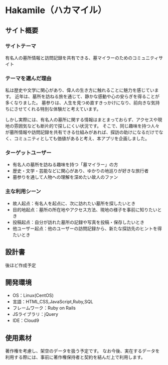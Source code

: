 # Hakamile（ハカマイル）
## サイト概要
### サイトテーマ
有名人の墓所情報と訪問記録を共有できる、墓マイラーのためのコミュニティサイト
​
### テーマを選んだ理由

私は歴史や文学に関心があり、偉人の生き方に触れることに魅力を感じています。
近年は、墓所を訪ねる旅を通じて、静かな感動や心の安らぎを得ることが多くなりました。
墓参りは、人生を見つめ直すきっかけになり、前向きな気持ちにさせてくれる特別な体験だと考えています。

しかし実際には、有名人の墓所に関する情報はまとまっておらず、アクセスや現地の雰囲気なども断片的で探しにくい状況です。
そこで、同じ趣味を持つ人々が墓所情報や訪問記録を共有できる仕組みがあれば、探訪の助けになるだけでなく、コミュニティとしても価値があると考え、本アプリを企画しました。

### ターゲットユーザー
- 有名人の墓所を訪ねる趣味を持つ「墓マイラー」の方
- 歴史・文学・芸能などに関心があり、ゆかりの地巡りが好きな旅行者
- 墓参りを通して人物への理解を深めたい故人のファン
​
### 主な利用シーン

- 故人起点：有名人を起点に、次に訪れたい墓所を探したいとき
- 目的地起点：墓所の所在地やアクセス方法、現地の様子を事前に知りたいとき
- 投稿起点：自分が訪れた墓所の記録や写真を投稿・保存したいとき
- 他ユーザー起点：他のユーザーの訪問記録から、新たな探訪先のヒントを得たいとき
​
## 設計書
後ほど作成予定
​
## 開発環境
- OS：Linux(CentOS)
- 言語：HTML,CSS,JavaScript,Ruby,SQL
- フレームワーク：Ruby on Rails
- JSライブラリ：jQuery
- IDE：Cloud9
​
## 使用素材
著作権を考慮し、架空のデータを扱う予定です。
なお今後、実在するデータを利用する際には、事前に著作権保持者と契約を結んだ上で利用します。